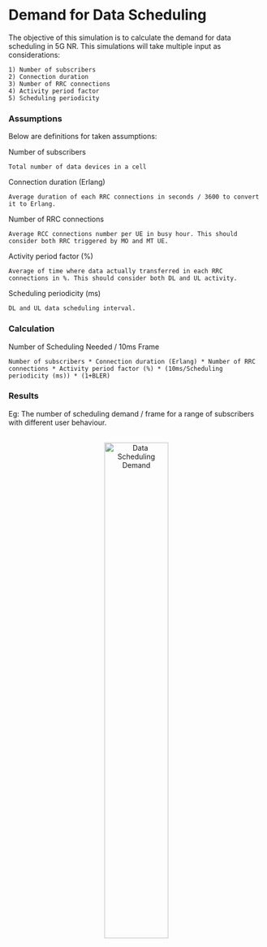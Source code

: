 # Demand for Data Scheduling

The objective of this simulation is to calculate the demand for data scheduling in 5G NR. This simulations will take multiple input as considerations: 

    1) Number of subscribers
    2) Connection duration
    3) Number of RRC connections
    4) Activity period factor
    5) Scheduling periodicity

### Assumptions

Below are definitions for taken assumptions:

Number of subscribers 

    Total number of data devices in a cell

Connection duration (Erlang)

    Average duration of each RRC connections in seconds / 3600 to convert it to Erlang.

Number of RRC connections

    Average RCC connections number per UE in busy hour. This should consider both RRC triggered by MO and MT UE.

Activity period factor (%)

    Average of time where data actually transferred in each RRC connections in %. This should consider both DL and UL activity.

Scheduling periodicity (ms)

    DL and UL data scheduling interval.

### Calculation

Number of Scheduling Needed / 10ms Frame

    Number of subscribers * Connection duration (Erlang) * Number of RRC connections * Activity period factor (%) * (10ms/Scheduling periodicity (ms)) * (1+BLER)


### Results

Eg: The number of scheduling demand / frame for a range of subscribers with different user behaviour.
<br />
<br />
<p align="center">
    <img src="https://github.com/zulfadlizainal/5G-NR-Planning-And-Dimensioning/blob/master/Part%204%20DL%20Common%20Channel/img/Scheduled_Data.png" alt="Data Scheduling Demand" title="Data Scheduling Demand" width=50% height=50% />
</p>
<br />
<br />

